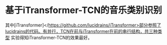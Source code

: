 # 基于iTransformer-TCN的音乐类别识别

其中[iTransformer]</https://github.com/lucidrains/iTransformer>部分参照了lucidrains的代码。有并行，TCN在前与iTransformer在前的串行结构，共三种类型
实验得知iTransformer-TCN的效果最好。
